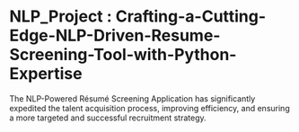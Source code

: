 # NLP_Project : Crafting-a-Cutting-Edge-NLP-Driven-Resume-Screening-Tool-with-Python-Expertise
The NLP-Powered Résumé Screening Application has significantly expedited the talent acquisition process, improving efficiency, and ensuring a more targeted and successful recruitment strategy.
